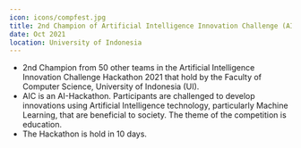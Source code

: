 ```yaml
---
icon: icons/compfest.jpg
title: 2nd Champion of Artificial Intelligence Innovation Challenge (AIC) Hackathon
date: Oct 2021
location: University of Indonesia
---
```


- 2nd Champion from 50 other teams in the Artificial Intelligence Innovation Challenge Hackathon 2021 that hold by the Faculty of Computer Science, University of Indonesia (UI).
- AIC is an AI-Hackathon. Participants are challenged to develop innovations using Artificial Intelligence technology, particularly Machine Learning, that are beneficial to society. The theme of the competition is education.
- The Hackathon is hold in 10 days.
